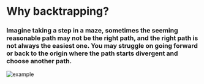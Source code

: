 # Why backtrapping?

### Imagine taking a step in a maze, sometimes the seeming reasonable path may not be the right path, and the right path is not always the easiest one. You may struggle on going forward or back to the origin where the path starts divergent and choose another path.  

![][Exp_fig1] 


















[Exp_fig1]:./figs/maze.png "example"
